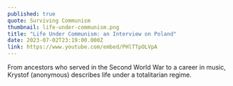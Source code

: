 ```yaml
---
published: true
quote: Surviving Communism
thumbnail: life-under-communism.png
title: "Life Under Communism: an Interview on Poland"
date: 2023-07-02T23:19:00.000Z
link: https://www.youtube.com/embed/PHlTTpOLVpA
---
```

From ancestors who served in the Second World War to a career in music, Krystof (anonymous) describes life under a totalitarian regime.
